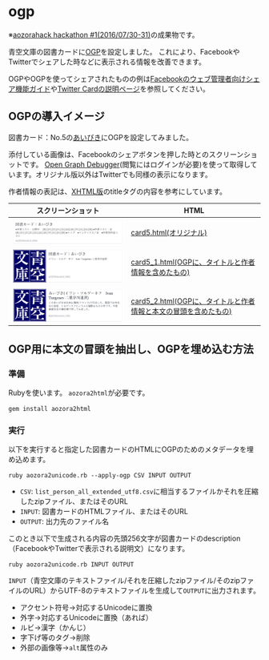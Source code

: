 # ogp

※[aozorahack hackathon #1(2016/07/30-31)](http://aozorahack.connpass.com/event/33921/)の成果物です。

青空文庫の図書カードに[OGP](http://ogp.me/)を設定しました。 これにより、FacebookやTwitterでシェアした時などに表示される情報を改善できます。

OGPやOGPを使ってシェアされたものの例は[Facebookのウェブ管理者向けシェア機能ガイド](https://developers.facebook.com/docs/sharing/webmasters)や[Twitter Cardの説明ページ](https://dev.twitter.com/ja/cards/overview)を参照してください。

## OGPの導入イメージ

図書カード：No.5の[あいびき](http://www.aozora.gr.jp/cards/000005/card5.html)にOGPを設定してみました。

添付している画像は、Facebookのシェアボタンを押した時とのスクリーンショットです。 [Open Graph Debugger](https://developers.facebook.com/tools/debug/)(閲覧にはログインが必要)を使って取得しています。オリジナル版以外はTwitterでも同様の表示になります。

作者情報の表記は、[XHTML版](http://www.aozora.gr.jp/cards/000005/files/5_21310.html)のtitleタグの内容を参考にしています。

| スクリーンショット | HTML |
| --- | --- |
| ![card5.htmlのFacebookのシェア画像](facebook_link_preview/card5_image.png) | [card5.html(オリジナル)](https://aozorahack.github.io/ogp/cards/000005/card5.html) |
| ![card5_1.htmlのFacebookのシェア画像](facebook_link_preview/card5_1_image.png) | [card5_1.html(OGPに、タイトルと作者情報を含めたもの) ](https://aozorahack.github.io/ogp/cards/000005/card5_1.html) |
| ![card5_2.htmlのFacebookのシェア画像](facebook_link_preview/card5_2_image.png) | [card5_2.html(OGPに、タイトルと作者情報と本文の冒頭を含めたもの)](https://aozorahack.github.io/ogp/cards/000005/card5_2.html) |

## OGP用に本文の冒頭を抽出し、OGPを埋め込む方法

### 準備
Rubyを使います。
`aozora2html`が必要です。
```
gem install aozora2html
```

### 実行
以下を実行すると指定した図書カードのHTMLにOGPのためのメタデータを埋め込めます。
```
ruby aozora2unicode.rb --apply-ogp CSV INPUT OUTPUT
```
- `CSV`: `list_person_all_extended_utf8.csv`に相当するファイルかそれを圧縮したzipファイル、またはそのURL
- `INPUT`: 図書カードのHTMLファイル、またはそのURL
- `OUTPUT`: 出力先のファイル名

このとき以下で生成される内容の先頭256文字が図書カードのdescription（FacebookやTwitterで表示される説明文）になります。
```
ruby aozora2unicode.rb INPUT OUTPUT
```
`INPUT`（青空文庫のテキストファイル/それを圧縮したzipファイル/そのzipファイルのURL）からUTF-8のテキストファイルを生成して`OUTPUT`に出力されます。
- アクセント符号→対応するUnicodeに置換
- 外字→対応するUnicodeに置換（あれば）
- ルビ→漢字（かんじ）
- 字下げ等のタグ→削除
- 外部の画像等→`alt`属性のみ
